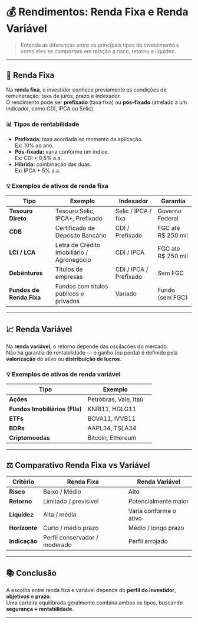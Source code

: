 # 💰 Rendimentos: Renda Fixa e Renda Variável

> Entenda as diferenças entre os principais tipos de investimento e como eles se comportam em relação a risco, retorno e liquidez.

---

## 🏦 Renda Fixa

Na **renda fixa**, o investidor conhece previamente as condições de remuneração: taxa de juros, prazo e indexador.  
O rendimento pode ser **prefixado** (taxa fixa) ou **pós-fixado** (atrelado a um indicador, como CDI, IPCA ou Selic).

### 📊 Tipos de rentabilidade
- **Prefixada:** taxa acordada no momento da aplicação.  
  Ex: 10% ao ano.
- **Pós-fixada:** varia conforme um índice.  
  Ex: CDI + 0,5% a.a.
- **Híbrida:** combinação das duas.  
  Ex: IPCA + 5% a.a.

### 💡 Exemplos de ativos de renda fixa
| Tipo | Exemplo | Indexador | Garantia |
|------|----------|------------|-----------|
| **Tesouro Direto** | Tesouro Selic, IPCA+, Prefixado | Selic / IPCA / fixa | Governo Federal |
| **CDB** | Certificado de Depósito Bancário | CDI / Prefixado | FGC até R$ 250 mil |
| **LCI / LCA** | Letra de Crédito Imobiliário / Agronegócio | CDI / IPCA | FGC até R$ 250 mil |
| **Debêntures** | Títulos de empresas | CDI / IPCA / Prefixado | Sem FGC |
| **Fundos de Renda Fixa** | Fundos com títulos públicos e privados | Variado | Fundo (sem FGC) |

---

## 📈 Renda Variável

Na **renda variável**, o retorno depende das oscilações do mercado.  
Não há garantia de rentabilidade — o ganho (ou perda) é definido pela **valorização** do ativo ou **distribuição de lucros**.

### 💡 Exemplos de ativos de renda variável
| Tipo | Exemplo |  |
|------|----------|------------------|
| **Ações** | Petrobras, Vale, Itaú | |
| **Fundos Imobiliários (FIIs)** | KNRI11, HGLG11 | |
| **ETFs** | BOVA11, IVVB11 |  |
| **BDRs** | AAPL34, TSLA34 |  |
| **Criptomoedas** | Bitcoin, Ethereum | |

---

## ⚖️ Comparativo Renda Fixa vs Variável

| Critério | Renda Fixa | Renda Variável |
|-----------|-------------|----------------|
| **Risco** | Baixo / Médio | Alto |
| **Retorno** | Limitado / previsível | Potencialmente maior |
| **Liquidez** | Alta / média | Varia conforme o ativo |
| **Horizonte** | Curto / médio prazo | Médio / longo prazo |
| **Indicação** | Perfil conservador / moderado | Perfil arrojado |

---

## 📚 Conclusão

A escolha entre renda fixa e variável depende do **perfil do investidor**, **objetivos** e **prazo**.  
Uma carteira equilibrada geralmente combina ambos os tipos, buscando **segurança + rentabilidade**.

---
